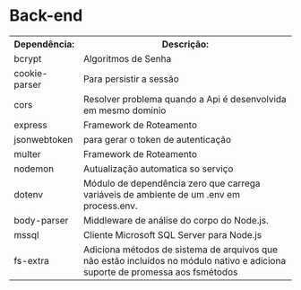 # Back-end
<table>
  <tr>
    <th>Dependência:</th>
    <th>Descrição:</th>
  </tr>
  <tr>
    <td>bcrypt</td>
    <td>Algoritmos de Senha</td>
  </tr>
  <tr>
    <td>cookie-parser</td>
    <td>Para persistir a sessão</td>
  </tr>
  <tr>
    <td>cors</td>
    <td>Resolver problema quando a Api é desenvolvida em mesmo dominio</td>
  </tr>
  <tr>
    <td>express</td>
    <td>Framework de Roteamento</td>
  </tr>
  <tr>
    <td>jsonwebtoken</td>
    <td>para gerar o token de autenticação</td>
  </tr>
  <tr>
    <td>multer</td>
    <td>Framework de Roteamento</td>
  </tr>
  <tr>
    <td>nodemon</td>
    <td>Autualização automatica so serviço</td>
  </tr>
  <tr>
    <td>dotenv</td>
    <td>Módulo de dependência zero que carrega variáveis ​​de ambiente de um .env em process.env.</td>
  </tr>
  <tr>
    <td>body-parser</td>
    <td>Middleware de análise do corpo do Node.js.</td>
  </tr>
  <tr>
    <td>mssql</td>
    <td>Cliente Microsoft SQL Server para Node.js</td>
  </tr>
  <tr>
    <td>fs-extra</td>
    <td>Adiciona métodos de sistema de arquivos que não estão incluídos no módulo nativo e adiciona suporte de promessa aos fsmétodos</td>
  </tr>